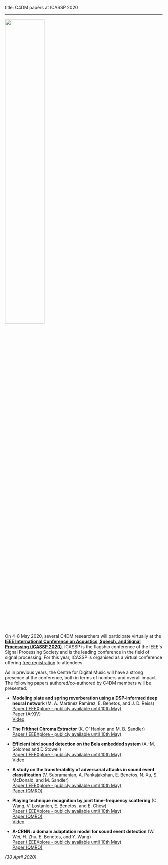 title: C4DM papers at ICASSP 2020

-------------------

<p><img src="/news/images/ICASSP-2020-logo.png" width="50%" /></p>

On 4-8 May 2020, several C4DM researchers will participate virtually at the <b>[IEEE International Conference on Acoustics, Speech, and Signal Processing (ICASSP 2020)](https://2020.ieeeicassp.org/)</b>. ICASSP is the flagship conference of the IEEE's Signal Processing Society and is the leading conference in the field of signal processing. For this year, ICASSP is organised as a virtual conference offering [free registration](https://2020.ieeeicassp.org/registration/) to attendees.

As in previous years, the Centre for Digital Music will have a strong presence at the conference, both in terms of numbers and overall impact. The following papers authored/co-authored by C4DM members will be presented:

* <b>Modeling plate and spring reverberation using a DSP-informed deep neural network</b> (M. A. Martínez Ramírez, E. Benetos, and J. D. Reiss)
<br>[Paper (IEEEXplore - publicly available until 10th May)](https://ieeexplore.ieee.org/document/9053093/)
<br>[Paper (ArXiV)](https://arxiv.org/abs/1910.10105v2)
<br>[Video](https://www.youtube.com/watch?v=WcEybhnHHso)

* <b>The Fifthnet Chroma Extractor</b> (K. O’ Hanlon and M. B. Sandler)
<br>[Paper (IEEEXplore - publicly available until 10th May)](https://ieeexplore.ieee.org/document/9053714)

* <b>Efficient bird sound detection on the Bela embedded system</b> (A.-M. Solomes and D.Stowell)
<br>[Paper (IEEEXplore - publicly available until 10th May)](https://ieeexplore.ieee.org/document/9053533)
<br>[Video](https://www.youtube.com/watch?v=sCeJqfmVGcA)

* <b>A study on the transferability of adversarial attacks in sound event classification</b> (V. Subramanian, A. Pankajakshan, E. Benetos, N. Xu, S. McDonald, and M. Sandler)
<br>[Paper (IEEEXplore - publicly available until 10th May)](https://ieeexplore.ieee.org/document/9054445/)
<br>[Paper (QMRO)](https://qmro.qmul.ac.uk/xmlui/handle/123456789/63241)

* <b>Playing technique recognition by joint time–frequency scattering</b> (C. Wang, V. Lostanlen, E. Benetos, and E. Chew)
<br>[Paper (IEEEXplore - publicly available until 10th May)](https://ieeexplore.ieee.org/document/9053474/)
<br>[Paper (QMRO)](https://qmro.qmul.ac.uk/xmlui/handle/123456789/63588)
<br>[Video](https://media.qmplus.qmul.ac.uk/media/t/1_v5p86oo8)

* <b>A-CRNN: a domain adaptation model for sound event detection</b> (W. Wei, H. Zhu, E. Benetos, and Y. Wang)
<br>[Paper (IEEEXplore - publicly available until 10th May)](https://ieeexplore.ieee.org/document/9054248/)
<br>[Paper (QMRO)](https://qmro.qmul.ac.uk/xmlui/handle/123456789/63518)


<i>(30 April 2020)</i>
